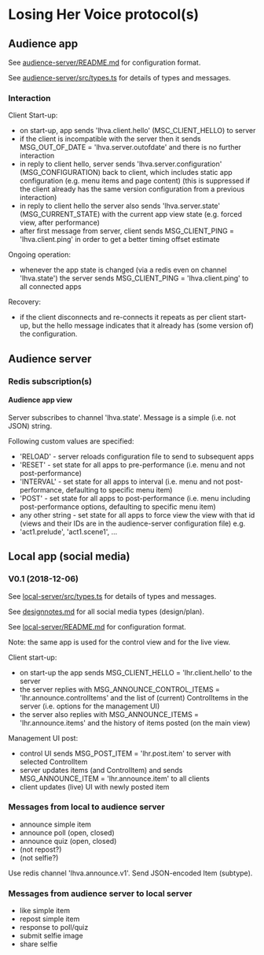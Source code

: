 # Losing Her Voice protocol(s)

## Audience app

See [audience-server/README.md](../audience-server/README.md) for configuration format.

See [audience-server/src/types.ts](../audience-server/src/types) for details of types and messages.

### Interaction

Client Start-up:
- on start-up, app sends 'lhva.client.hello' (MSC_CLIENT_HELLO) to server
- if the client is incompatible with the server then it sends MSG_OUT_OF_DATE = 'lhva.server.outofdate' and there is no further interaction
- in reply to client hello, server sends 'lhva.server.configuration' (MSG_CONFIGURATION) back to client, which includes static app configuration (e.g. menu items and page content) (this is suppressed if the client already has the same version configuration from a previous interaction)
- in reply to client hello the server also sends 'lhva.server.state' (MSG_CURRENT_STATE) with the current app view state (e.g. forced view, after performance)
- after first message from server, client sends MSG_CLIENT_PING = 'lhva.client.ping' in order to get a better timing offset estimate

Ongoing operation:
- whenever the app state is changed (via a redis even on channel 'lhva.state') the server sends MSG_CLIENT_PING = 'lhva.client.ping' to all connected apps

Recovery:
- if the client disconnects and re-connects it repeats as per client start-up, but the hello message indicates that it already has (some version of) the configuration.

## Audience server

### Redis subscription(s)

#### Audience app view

Server subscribes to channel 'lhva.state'. Message is a simple (i.e. not JSON) string.

Following custom values are specified:
- 'RELOAD' - server reloads configuration file to send to subsequent apps
- 'RESET' - set state for all apps to pre-performance (i.e. menu and not post-performance)
- 'INTERVAL' - set state for all apps to interval (i.e. menu and not post-performance, defaulting to specific menu item)
- 'POST' - set state for all apps to post-performance (i.e. menu including post-performance options, defaulting to specific menu item)
- any other string - set state for all apps to force view the view with that id (views and their IDs are in the audience-server configuration file)
e.g.
- 'act1.prelude', 'act1.scene1', ...

## Local app (social media)

### V0.1 (2018-12-06)

See [local-server/src/types.ts](../local-server/src/types) for details of types and messages.

See [designnotes.md](designnotes.md) for all social media types (design/plan).

See [local-server/README.md](../local-server/README.md) for configuration format.

Note: the same app is used for the control view and for the live view.

Client start-up:
- on start-up the app sends MSG_CLIENT_HELLO = 'lhr.client.hello' to the server
- the server replies with MSG_ANNOUNCE_CONTROL_ITEMS = 'lhr.announce.controlItems' and the list of (current) ControlItems in the server (i.e. options for the management UI)
- the server also replies with MSG_ANNOUNCE_ITEMS = 'lhr.announce.items' and the history of items posted (on the main view)

Management UI post:
- control UI sends MSG_POST_ITEM = 'lhr.post.item' to server with selected ControlItem
- server updates items (and ControlItem) and sends MSG_ANNOUNCE_ITEM = 'lhr.announce.item' to all clients
- client updates (live) UI with newly posted item

### Messages from local to audience server

- announce simple item
- announce poll (open, closed)
- announce quiz (open, closed)
- (not repost?)
- (not selfie?)

Use redis channel 'lhva.announce.v1'.
Send JSON-encoded Item (subtype).

### Messages from audience server to local server

- like simple item
- repost simple item
- response to poll/quiz
- submit selfie image
- share selfie
